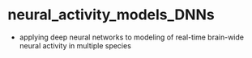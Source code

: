# neural_activity_models_DNNs
- applying deep neural networks to modeling of real-time brain-wide neural activity in multiple species
